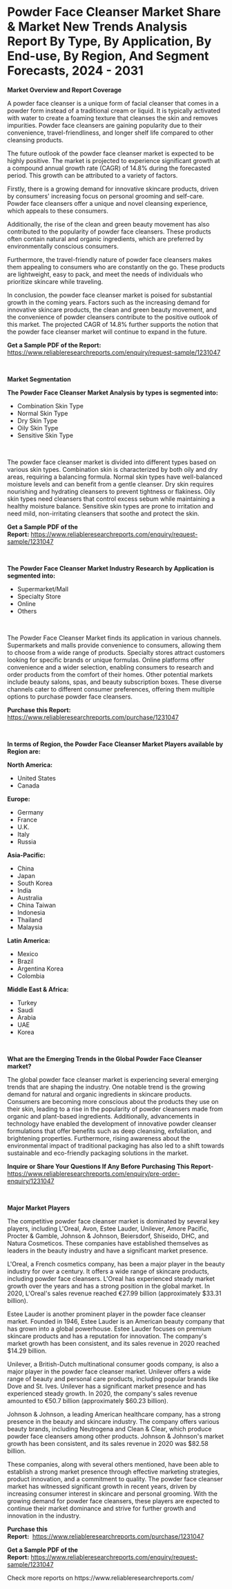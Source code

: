 <p><h1>Powder Face Cleanser Market Share & Market New Trends Analysis Report By Type, By Application, By End-use, By Region, And Segment Forecasts, 2024 - 2031</h1></p><p><strong>Market Overview and Report Coverage</strong></p>
<p><p>A powder face cleanser is a unique form of facial cleanser that comes in a powder form instead of a traditional cream or liquid. It is typically activated with water to create a foaming texture that cleanses the skin and removes impurities. Powder face cleansers are gaining popularity due to their convenience, travel-friendliness, and longer shelf life compared to other cleansing products.</p><p>The future outlook of the powder face cleanser market is expected to be highly positive. The market is projected to experience significant growth at a compound annual growth rate (CAGR) of 14.8% during the forecasted period. This growth can be attributed to a variety of factors.</p><p>Firstly, there is a growing demand for innovative skincare products, driven by consumers' increasing focus on personal grooming and self-care. Powder face cleansers offer a unique and novel cleansing experience, which appeals to these consumers.</p><p>Additionally, the rise of the clean and green beauty movement has also contributed to the popularity of powder face cleansers. These products often contain natural and organic ingredients, which are preferred by environmentally conscious consumers.</p><p>Furthermore, the travel-friendly nature of powder face cleansers makes them appealing to consumers who are constantly on the go. These products are lightweight, easy to pack, and meet the needs of individuals who prioritize skincare while traveling.</p><p>In conclusion, the powder face cleanser market is poised for substantial growth in the coming years. Factors such as the increasing demand for innovative skincare products, the clean and green beauty movement, and the convenience of powder cleansers contribute to the positive outlook of this market. The projected CAGR of 14.8% further supports the notion that the powder face cleanser market will continue to expand in the future.</p></p>
<p><strong>Get a Sample PDF of the Report:</strong> <a href="https://www.reliableresearchreports.com/enquiry/request-sample/1231047">https://www.reliableresearchreports.com/enquiry/request-sample/1231047</a></p>
<p>&nbsp;</p>
<p><strong>Market Segmentation</strong></p>
<p><strong>The Powder Face Cleanser Market Analysis by types is segmented into:</strong></p>
<p><ul><li>Combination Skin Type</li><li>Normal Skin Type</li><li>Dry Skin Type</li><li>Oily Skin Type</li><li>Sensitive Skin Type</li></ul></p>
<p>&nbsp;</p>
<p><p>The powder face cleanser market is divided into different types based on various skin types. Combination skin is characterized by both oily and dry areas, requiring a balancing formula. Normal skin types have well-balanced moisture levels and can benefit from a gentle cleanser. Dry skin requires nourishing and hydrating cleansers to prevent tightness or flakiness. Oily skin types need cleansers that control excess sebum while maintaining a healthy moisture balance. Sensitive skin types are prone to irritation and need mild, non-irritating cleansers that soothe and protect the skin.</p></p>
<p><strong>Get a Sample PDF of the Report:</strong>&nbsp;<a href="https://www.reliableresearchreports.com/enquiry/request-sample/1231047">https://www.reliableresearchreports.com/enquiry/request-sample/1231047</a></p>
<p>&nbsp;</p>
<p><strong>The Powder Face Cleanser Market Industry Research by Application is segmented into:</strong></p>
<p><ul><li>Supermarket/Mall</li><li>Specialty Store</li><li>Online</li><li>Others</li></ul></p>
<p>&nbsp;</p>
<p><p>The Powder Face Cleanser Market finds its application in various channels. Supermarkets and malls provide convenience to consumers, allowing them to choose from a wide range of products. Specialty stores attract customers looking for specific brands or unique formulas. Online platforms offer convenience and a wider selection, enabling consumers to research and order products from the comfort of their homes. Other potential markets include beauty salons, spas, and beauty subscription boxes. These diverse channels cater to different consumer preferences, offering them multiple options to purchase powder face cleansers.</p></p>
<p><strong>Purchase this Report:</strong>&nbsp; <a href="https://www.reliableresearchreports.com/purchase/1231047">https://www.reliableresearchreports.com/purchase/1231047</a></p>
<p>&nbsp;</p>
<p><strong>In terms of Region, the Powder Face Cleanser Market Players available by Region are:</strong></p>
<p>
    <p> <strong> North America: </strong>
        <ul>
            <li>United States</li>
            <li>Canada</li>
        </ul>
        </p> 
    <p> <strong> Europe: </strong>
        <ul>
            <li>Germany</li>
            <li>France</li>
            <li>U.K.</li>
            <li>Italy</li>
            <li>Russia</li>
        </ul>
        </p> 
    <p> <strong> Asia-Pacific: </strong>
        <ul>
            <li>China</li>
            <li>Japan</li>
            <li>South Korea</li>
            <li>India</li>
            <li>Australia</li>
            <li>China Taiwan</li>
            <li>Indonesia</li>
            <li>Thailand</li>
            <li>Malaysia</li>
        </ul>
        </p> 
    <p> <strong> Latin America: </strong>
        <ul>
            <li>Mexico</li>
            <li>Brazil</li>
            <li>Argentina Korea</li>
            <li>Colombia</li>
        </ul>
        </p> 
    <p> <strong> Middle East & Africa: </strong>
        <ul>
            <li>Turkey</li>
            <li>Saudi</li>
            <li>Arabia</li>
            <li>UAE</li>
            <li>Korea</li>
        </ul>
    </p>
    </p>
<p>&nbsp;</p>
<p><strong>What are the Emerging Trends in the Global Powder Face Cleanser market?</strong></p>
<p><p>The global powder face cleanser market is experiencing several emerging trends that are shaping the industry. One notable trend is the growing demand for natural and organic ingredients in skincare products. Consumers are becoming more conscious about the products they use on their skin, leading to a rise in the popularity of powder cleansers made from organic and plant-based ingredients. Additionally, advancements in technology have enabled the development of innovative powder cleanser formulations that offer benefits such as deep cleansing, exfoliation, and brightening properties. Furthermore, rising awareness about the environmental impact of traditional packaging has also led to a shift towards sustainable and eco-friendly packaging solutions in the market.</p></p>
<p><strong>Inquire or Share Your Questions If Any Before Purchasing This Report</strong>- <a href="https://www.reliableresearchreports.com/enquiry/pre-order-enquiry/1231047">https://www.reliableresearchreports.com/enquiry/pre-order-enquiry/1231047</a></p>
<p>&nbsp;</p>
<p><strong>Major Market Players</strong></p>
<p><p>The competitive powder face cleanser market is dominated by several key players, including L'Oreal, Avon, Estee Lauder, Unilever, Amore Pacific, Procter & Gamble, Johnson & Johnson, Beiersdorf, Shiseido, DHC, and Natura Cosmeticos. These companies have established themselves as leaders in the beauty industry and have a significant market presence.</p><p>L'Oreal, a French cosmetics company, has been a major player in the beauty industry for over a century. It offers a wide range of skincare products, including powder face cleansers. L'Oreal has experienced steady market growth over the years and has a strong position in the global market. In 2020, L'Oreal's sales revenue reached €27.99 billion (approximately $33.31 billion).</p><p>Estee Lauder is another prominent player in the powder face cleanser market. Founded in 1946, Estee Lauder is an American beauty company that has grown into a global powerhouse. Estee Lauder focuses on premium skincare products and has a reputation for innovation. The company's market growth has been consistent, and its sales revenue in 2020 reached $14.29 billion.</p><p>Unilever, a British-Dutch multinational consumer goods company, is also a major player in the powder face cleanser market. Unilever offers a wide range of beauty and personal care products, including popular brands like Dove and St. Ives. Unilever has a significant market presence and has experienced steady growth. In 2020, the company's sales revenue amounted to €50.7 billion (approximately $60.23 billion).</p><p>Johnson & Johnson, a leading American healthcare company, has a strong presence in the beauty and skincare industry. The company offers various beauty brands, including Neutrogena and Clean & Clear, which produce powder face cleansers among other products. Johnson & Johnson's market growth has been consistent, and its sales revenue in 2020 was $82.58 billion.</p><p>These companies, along with several others mentioned, have been able to establish a strong market presence through effective marketing strategies, product innovation, and a commitment to quality. The powder face cleanser market has witnessed significant growth in recent years, driven by increasing consumer interest in skincare and personal grooming. With the growing demand for powder face cleansers, these players are expected to continue their market dominance and strive for further growth and innovation in the industry.</p></p>
<p><strong>Purchase this Report:</strong>&nbsp;&nbsp;<a href="https://www.reliableresearchreports.com/purchase/1231047">https://www.reliableresearchreports.com/purchase/1231047</a></p>
<p></p>
<p><strong>Get a Sample PDF of the Report:</strong>&nbsp;<a href="https://www.reliableresearchreports.com/enquiry/request-sample/1231047">https://www.reliableresearchreports.com/enquiry/request-sample/1231047</a></p>
<p>Check more reports on https://www.reliableresearchreports.com/</p>